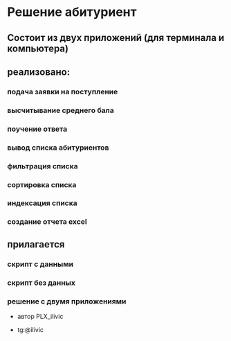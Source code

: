 # Решение абитуриент

## Состоит из двух приложений (для терминала и компьютера)  

## реализовано:

### подача заявки на поступление 

### высчитывание среднего бала 

### поучение ответа

### вывод списка абитуриентов

### фильтрация списка 

### сортировка списка 

### индексация списка 

### создание отчета excel

## прилагается 

### скрипт с данными  

### скрипт без данных  

### решение с двумя приложениями 

* автор PLX_ilivic

* tg:@ilivic

